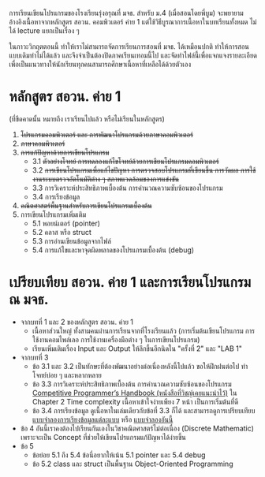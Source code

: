 การเรียนเขียนโปรแกรมของโรงเรียนรุ่งอรุณที่ มจธ. สำหรับ ม.4 (เมื่อสอนโดยพี่บูม) 
จะพยายามอ้างอิงเนื้อหาจากหลักสูตร สอวน. คอมพิวเตอร์ ค่าย 1 
แต่ใช้วิธีบูรณาการเนื้อหาในบทเรียนทั้งหมด ไม่ได้ lecture แยกเป็นเรื่อง ๆ  

ในภาวะวิกฤตตอนนี้ ทำให้เราไม่สามารถจัดการเรียนการสอนที่ มจธ. ได้เหมือนปกติ ทำให้การสอนแบบเดิมทำไม่ได้แล้ว 
และจึงจำเป็นต้องปิดภาคเรียนเทอมนี้ไป และจัดทำไฟล์นี้เพื่อแจกแจงรายละเอียด เพื่อเป็นแนวทางให้นักเรียนทุกคนสามารถศึกษาเนื้อหาที่เหลือได้ด้วยตัวเอง

# หลักสูตร สอวน. ค่าย 1

(ที่ขีดคาดนั้น หมายถึง เราเรียนไปแล้ว หรือไม่เรียนในหลักสูตร)

1. ~~โปรแกรมคอมพิวเตอร์ และ การพัฒนาโปรแกรมด้วยภาษาคอมพิวเตอร์~~
2. ~~ภาษาคอมพิวเตอร์~~
3. ~~การแก้ปัญหาด้วยการเขียนโปรแกรม~~
   - 3.1 ~~ตัวอย่างโจทย์ การทดลองแก้ไขโจทย์ด้วยการเขียนโปรแกรมคอมพิวเตอร์~~
   - 3.2 ~~การเขียนโปรแกรมเพื่อแก้ไขปัญหา การตรวจสอบโปรแกรมที่เขียนขึ้น การวัดผล การใช้งานระบบตรวจอัตโนมัติต่าง ๆ สภาพแวดล้อมของการแข่งขัน~~
   - 3.3 การวิเคราะห์ประสิทธิภาพเบื้องต้น การคำนวณความซับซ้อนของโปรแกรม
   - 3.4 การเรียงข้อมูล
4. ~~คณิตศาสตร์พื้นฐานสำหรับการเขียนโปรแกรมเบื้องต้น~~
5. การเขียนโปรแกรมเพิ่มเติม
   - 5.1 พอยน์เตอร์ (pointer)
   - 5.2 คลาส หรือ struct
   - 5.3 การอ่านเขียนข้อมูลจากไฟล์
   - 5.4 การแก้ไขและหาจุดผิดพลาดของโปรแกรมเบื้องต้น (debug)

# เปรียบเทียบ สอวน. ค่าย 1 และการเรียนโปรแกรม ณ มจธ.

+ จากบทที่ 1 และ 2 ของหลักสูตร สอวน. ค่าย 1
  - เนื้อหาส่วนใหญ่ ทั้งสามคนผ่านการเรียนจากที่โรงเรียนแล้ว (การเริ่มต้นเขียนโปรแกรม การใช้งานคอมไพล์เลอ การใช้งานเครื่องมือต่าง ๆ ในการเขียนโปรแกรม)
  - เรียนเพิ่มเติมเรื่อง Input และ Output ให้ลึกขึ้นอีกนิดใน "ครั้งที่ 2" และ "LAB 1"
+ จากบทที่ 3 
  - ข้อ 3.1 และ 3.2 เป็นทักษะที่ต้องพัฒนาอย่างต่อเนื่องหลังนี้ไปแล้ว ขอให้ฝึกฝนต่อไป ทำโจทย์บ่อย ๆ และหลากหลาย
  - ข้อ 3.3 การวิเคราะห์ประสิทธิภาพเบื้องต้น การคำนวณความซับซ้อนของโปรแกรม [Competitive Programmer’s Handbook (หนังสือที่วิชญ์เคยแนะนำไว้)](https://cses.fi/book/book.pdf) 
    ใน Chapter 2 Time complexity เนื้อหาเข้าใจง่ายเพียง 7 หน้า เป็นการเริ่มต้นที่ดี
  - ข้อ 3.4 การเรียงข้อมูล ดูเนื้อหาในเล่มเดียวกับข้อที่ 3.3 ก็ได้ และสามารถดูการเปรียบเทียบ [แบบจำลองการเรียงข้อมูลแต่ละแบบ](https://www.toptal.com/developers/sorting-algorithms) หรือ [แบบจำลองอันนี้](https://www.cs.usfca.edu/~galles/visualization/ComparisonSort.html)
+ ข้อ 4 อันนี้เราคงต้องไปเรียนกันเองในวิชาคณิตศาสตร์ไม่ต่อเนื่อง (Discrete Mathematic) เพราะจะเป็น Concept ที่ช่วยให้เขียนโปรแกรมแก้ปัญหาได้ง่ายขึ้น
+ ข้อ 5 
  - ข้อย่อย 5.1 ถึง 5.4 ข้อนี่อยากให้เน้น 5.1 pointer และ 5.4 debug
  - ข้อ 5.2 class และ struct เป็นพื้นฐาน Object-Oriented Programming
